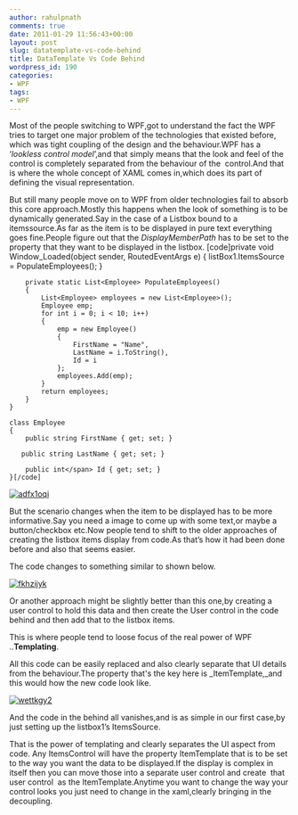 ```yaml
---
author: rahulpnath
comments: true
date: 2011-01-29 11:56:43+00:00
layout: post
slug: datatemplate-vs-code-behind
title: DataTemplate Vs Code Behind
wordpress_id: 190
categories:
- WPF
tags:
- WPF
---
```




Most of the people switching to WPF,got to understand the fact the WPF tries to target one major problem of the technologies that existed before, which was tight coupling of the design and the behaviour.WPF has a ‘_lookless control model_’,and that simply means that the look and feel of the control is completely separated from the behaviour of the  control.And that is where the whole concept of XAML comes in,which does its part of defining the visual representation.

But still many people move on to WPF from older technologies fail to absorb this core approach.Mostly this happens when the look of something is to be dynamically generated.Say in the case of a Listbox bound to a itemssource.As far as the item is to be displayed in pure text everything goes fine.People figure out that the _DisplayMemberPath_ has to be set to the property that they want to be displayed in the listbox.
 [code]private void Window_Loaded(object sender, RoutedEventArgs e)
        {
          listBox1.ItemsSource = PopulateEmployees();
        }

        private static List<Employee> PopulateEmployees()
        {
            List<Employee> employees = new List<Employee>();
            Employee emp;
            for int i = 0; i < 10; i++)
            {
                emp = new Employee()
                {
                    FirstName = "Name",
                    LastName = i.ToString(),
                    Id = i
                };
                employees.Add(emp);
            }
            return employees;
        }
    }

    class Employee
    {
        public string FirstName { get; set; }

       public string LastName { get; set; }

        public int</span> Id { get; set; }
    }[/code]


[![adfx1oqi](http://rahulpnath.files.wordpress.com/2011/01/adfx1oqi_thumb.jpg)](http://rahulpnath.files.wordpress.com/2011/01/adfx1oqi.jpg)

But the scenario changes when the item to be displayed has to be more informative.Say you need a image to come up with some text,or maybe a button/checkbox etc.Now people tend to shift to the older approaches of creating the listbox items display from code.As that’s how it had been done before and also that seems easier.

The code changes to something similar to shown below.

[![fkhzijyk](http://rahulpnath.files.wordpress.com/2011/01/fkhzijyk_thumb.jpg)](http://rahulpnath.files.wordpress.com/2011/01/fkhzijyk.jpg)

Or another approach might be slightly better than this one,by creating a user control to hold this data and then create the User control in the code behind and then add that to the listbox items.

This is where people tend to loose focus of the real power of WPF ..**Templating**.

All this code can be easily replaced and also clearly separate that UI details from the behaviour.The property that's the key here is _ItemTemplate,_and this would how the new code look like.

[![wettkgy2](http://rahulpnath.files.wordpress.com/2011/01/wettkgy2_thumb.jpg)](http://rahulpnath.files.wordpress.com/2011/01/wettkgy2.jpg)

And the code in the behind all vanishes,and is as simple in our first case,by just setting up the listbox1’s ItemsSource.

That is the power of templating and clearly separates the UI aspect from code. Any ItemsControl will have the property ItemTemplate that is to be set to the way you want the data to be displayed.If the display is complex in itself then you can move those into a separate user control and create  that user control  as the ItemTemplate.Anytime you want to change the way your control looks you just need to change in the xaml,clearly bringing in the decoupling.
